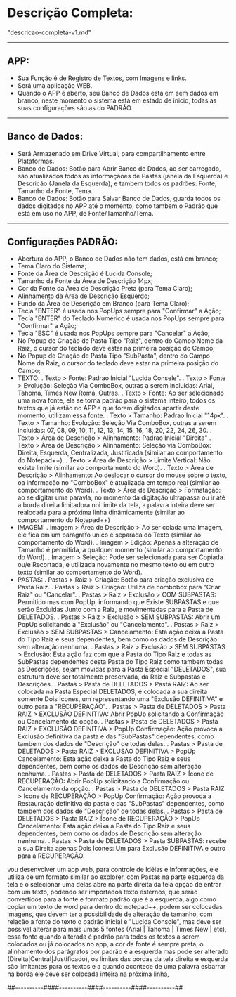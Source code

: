 # **Descrição Completa:**
"descricao-completa-v1.md"

---
## **APP:**
- Sua Função é de Registro de Textos, com Imagens e links.
- Será uma aplicação WEB.
- Quando o APP é aberto, seu Banco de Dados está em sem dados em branco, neste momento o sistema está em estado de inicio, todas as suas configurações são as do PADRÃO.

---
## **Banco de Dados:**
- Será Armazenado em  Drive Virtual, para compartilhamento entre Plataformas.
- Banco de Dados: Botão para Abrir Banco de Dados, ao ser carregado, são atualizados todos as informaçãoes de Pastas (janela da Esquerda) e Descricão (Janela da Esquerda), e tambem todos os padrões: Fonte, Tamanho da Fonte, Tema.
- Banco de Dados: Botão para Salvar Banco de Dados, guarda todos os dados digitados no APP até o momento, como tambem o Padrão que está em uso no APP, de Fonte/Tamanho/Tema.

---

## **Configurações PADRÃO:**
- Abertura do APP, o Banco de Dados não tem dados, está em branco;
- Tema Claro do Sistema;
- Fonte da Área de Descrição é Lucida Console;
- Tamanho da Fonte da Área de Descrição 14px;
- Cor da Fonte da Área de Descrição Preta (para Tema Claro);
- Alinhamento da Área de Descrição Esquerdo;
- Fundo da Área de Descrição em Branco (para Tema Claro);
- Tecla "ENTER" é usada nos PopUps sempre para "Confirmar" a Ação;
- Tecla "ENTER" do Teclado Numérico é usada nos PopUps sempre para "Confirmar" a Ação;
- Tecla "ESC" é usada nos PopUps sempre para "Cancelar" a Ação;
- No Popup de Criação de Pasta Tipo "Raiz", dentro do Campo Nome da Raiz, o cursor do teclado deve estar na primeira posição do Campo;
- No Popup de Criação de Pasta Tipo "SubPasta", dentro do Campo Nome da Raiz, o cursor do teclado deve estar na primeira posição do Campo;
- TEXTO:
    . Texto > Fonte: Padrao Inicial "Lucida Consele".
    . Texto > Fonte > Evolução: Seleção Via ComboBox, outras a serem incluidas: Arial, Tahoma, Times New Roma, Outras.
    . Texto > Fonte: Ao ser selecionado uma nova fonte, ela se torna padrão para o sistema inteiro, todos os textos que já estão no APP e que forem digitados apartir deste momento, utilizam essa fonte.
    . Texto > Tamanho: Padrao Inicial "14px".
    . Texto > Tamanho: Evolução: Seleção Via ComboBox, outras a serem incluidas: 07, 08, 09, 10, 11, 12, 13, 14, 15, 16, 18, 20, 22, 24, 26, 30.
    . Texto > Área de Descrição > Alinhamento: Padrao Inicial "Direita"
    . Texto > Área de Descrição > Alinhamento: Seleção via ComboBox: Direita, Esquerda, Centralizada, Justificada (similar ao comportamento do Notepad++).
    . Texto > Área de Descrição > Limite Vertical: Não existe limite (similar ao comportamento do  Word).
    . Texto > Área de Descrição > Alinhamento: Ao deslocar o cursor do mouse sobre o texto, oa informação no "ComboBox" é atualizada em tempo real (similar ao comportamento do  Word).
    . Texto > Área de Descrição > Formatação: ao se digitar uma paravla, no momento da digitação ultrapassa ou ir até a borda direita limitadora noi limite da tela, a palavra inteira deve ser realocada para a próxima linha dinâmicamente (similar ao comportamento do Notepad++)
- IMAGEM:
    . Imagem > Área de Descrição > Ao ser colada uma Imagem, ele fica em um parágrafo unico e separada do Texto (similar ao comportamento do  Word).
    . Imagem > Edição: Apenas a alteração de Tamanho é permitida, a qualquer momento (similar ao comportamento do  Word).
    . Imagem > Seleção: Pode ser selecionada para ser Copiada ou/e Recortada, e utilizada novamente no mesmo texto ou em outro texto  (similar ao comportamento do  Word).
- PASTAS:
    . Pastas > Raiz > Criação: Botão para criação exclusiva de Pasta Raiz.
    . Pastas > Raiz > Criação: Utiliza de combobox para "Criar Raiz" ou "Cancelar".
    . Pastas > Raiz > Exclusão > COM SUBPASTAS: Permitido mas com PopUp, informando que Existe SUBPASTAS e que serão Excluidas Junto com a Raiz, e movimentadas para a Pasta de DELETADOS.
    . Pastas > Raiz > Exclusão > SEM SUBPASTAS: Abrir um PopUp solicitando a "Exclusão" ou "Cancelamento".
    . Pastas > Raiz > Exclusão > SEM SUBPASTAS > Cancelamento: Esta ação deixa a Pasta do Tipo Raiz e seus dependentes, bem como os dados de Descrição sem alteração nenhuma.
    . Pastas > Raiz > Exclusão > SEM SUBPASTAS > Exclusão: Esta ação faz com que a Pasta do Tipo Raiz e todas as SubPastas dependentes desta Pasta do Tipo Raiz como tambem todas as Descrições, sejam movidas para a Pasta Especial "DELETADOS", sua estrutura deve ser totalmente preservada, da Raiz e Subpastas e Descrições.
    . Pastas > Pasta de DELETADOS > Pasta RAIZ: Ao ser colocada na Pasta Especial DELETADOS, é colocada a sua direita somente Dois Ícones, um representando uma "Exclusão DEFINITIVA" e outro para a "RECUPERAÇÃO".
    . Pastas > Pasta de DELETADOS > Pasta RAIZ > EXCLUSÃO DEFINITIVA: Abrir PopUp solicitando a Confirmação ou Cancelamento da opção.
    . Pastas > Pasta de DELETADOS > Pasta RAIZ > EXCLUSÃO DEFINITIVA > PopUp Confirmação: Ação provoca a Exclusão definitiva da pasta e das "SubPastas" dependentes, como tambem dos dados de "Descrição" de todas delas.
    . Pastas > Pasta de DELETADOS > Pasta RAIZ > EXCLUSÃO DEFINITIVA > PopUp Cancelamento: Esta ação deixa a Pasta do Tipo Raiz e seus dependentes, bem como os dados de Descrição sem alteração nenhuma.
    . Pastas > Pasta de DELETADOS > Pasta RAIZ > Ícone de RECUPERAÇÃO: Abrir PopUp solicitando a Confirmação ou Cancelamento da opção.
    . Pastas > Pasta de DELETADOS > Pasta RAIZ > Ícone de RECUPERAÇÃO > PopUp Confirmação: Ação provoca a Restauração definitiva da pasta e das "SubPastas" dependentes, como tambem dos dados de "Descrição" de todas delas.
    . Pastas > Pasta de DELETADOS > Pasta RAIZ > Ícone de RECUPERAÇÃO > PopUp Cancelamento: Esta ação deixa a Pasta do Tipo Raiz e seus dependentes, bem como os dados de Descrição sem alteração nenhuma.
    . Pastas > Pasta de DELETADOS > Pasta SUBPASTAS: recebe a sua Direita apenas Dois Ícones: Um para Exclusão DEFINITIVA e outro para a RECUPERAÇÃO.

  
vou desenvolver um app web, para controle de Idéias e Informações, ele utiliza de um formato similar ao explorer, com Pastas na parte esquerda da tela e o selecionar uma delas abre na parte direita da tela opção de entrar com um texto, podendo ser importados texto esternos, que serão convertidos para a fonte e formato padrão que é a esquerda, algo como copiar um texto de word para dentro do notepad++, podem ser colocadas imagens, que devem ter a possibilidade de alteração de tamanho, com relação a fonte do texto o padrão inicial e "Lucida Console", mas deve ser possivel alterar para mais umas 5 fontes (Arial | Tahoma | Times New | etc), essa fonte quando alterada é padrão para todos os textos a serem colocados ou já colocados no app, a cor da fonte é sempre preta, o alinhamento dos parágrafos por padrão é a esquerda mas pode ser alterado (Direita|Central|Justificado), os limites das bordas da tela direita e esquerda são limitantes para os textos e a quando acontece de uma palavra esbarrar na borda ele deve ser colocada inteira na próxima linha, 

 
##----------####----------####----------####----------##
